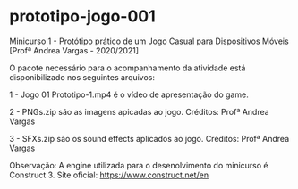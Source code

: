 # prototipo-jogo-001
Minicurso 1 - Protótipo prático de um Jogo Casual para Dispositivos Móveis [Profª Andrea Vargas - 2020/2021]

O pacote necessário para o acompanhamento da atividade está disponibilizado nos seguintes arquivos: 

1 - Jogo 01 Prototipo-1.mp4 é o vídeo de apresentação do game.

2 - PNGs.zip são as imagens apicadas ao jogo. Créditos: Profª Andrea Vargas 

3 - SFXs.zip são os sound effects aplicados ao jogo. Créditos: Profª Andrea Vargas 

Observação: A engine utilizada para o desenolvimento do minicurso é Construct 3. Site oficial: https://www.construct.net/en
